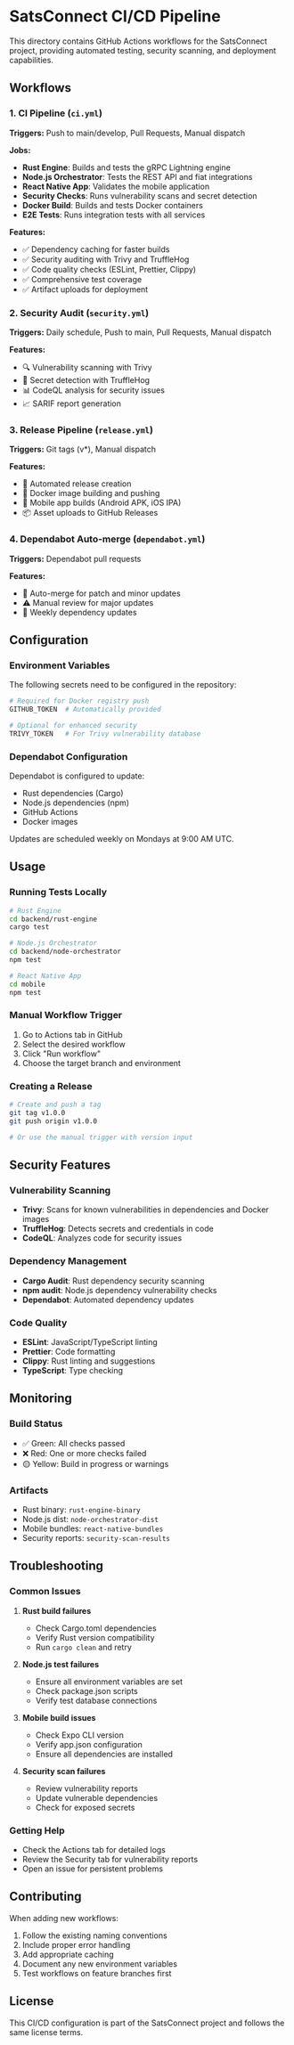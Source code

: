 # SatsConnect CI/CD Pipeline

This directory contains GitHub Actions workflows for the SatsConnect project, providing automated testing, security scanning, and deployment capabilities.

## Workflows

### 1. CI Pipeline (`ci.yml`)
**Triggers:** Push to main/develop, Pull Requests, Manual dispatch

**Jobs:**
- **Rust Engine**: Builds and tests the gRPC Lightning engine
- **Node.js Orchestrator**: Tests the REST API and fiat integrations
- **React Native App**: Validates the mobile application
- **Security Checks**: Runs vulnerability scans and secret detection
- **Docker Build**: Builds and tests Docker containers
- **E2E Tests**: Runs integration tests with all services

**Features:**
- ✅ Dependency caching for faster builds
- ✅ Security auditing with Trivy and TruffleHog
- ✅ Code quality checks (ESLint, Prettier, Clippy)
- ✅ Comprehensive test coverage
- ✅ Artifact uploads for deployment

### 2. Security Audit (`security.yml`)
**Triggers:** Daily schedule, Push to main, Pull Requests, Manual dispatch

**Features:**
- 🔍 Vulnerability scanning with Trivy
- 🔐 Secret detection with TruffleHog
- 📊 CodeQL analysis for security issues
- 📈 SARIF report generation

### 3. Release Pipeline (`release.yml`)
**Triggers:** Git tags (v*), Manual dispatch

**Features:**
- 🚀 Automated release creation
- 🐳 Docker image building and pushing
- 📱 Mobile app builds (Android APK, iOS IPA)
- 📦 Asset uploads to GitHub Releases

### 4. Dependabot Auto-merge (`dependabot.yml`)
**Triggers:** Dependabot pull requests

**Features:**
- 🔄 Auto-merge for patch and minor updates
- ⚠️ Manual review for major updates
- 📅 Weekly dependency updates

## Configuration

### Environment Variables
The following secrets need to be configured in the repository:

```bash
# Required for Docker registry push
GITHUB_TOKEN  # Automatically provided

# Optional for enhanced security
TRIVY_TOKEN   # For Trivy vulnerability database
```

### Dependabot Configuration
Dependabot is configured to update:
- Rust dependencies (Cargo)
- Node.js dependencies (npm)
- GitHub Actions
- Docker images

Updates are scheduled weekly on Mondays at 9:00 AM UTC.

## Usage

### Running Tests Locally
```bash
# Rust Engine
cd backend/rust-engine
cargo test

# Node.js Orchestrator
cd backend/node-orchestrator
npm test

# React Native App
cd mobile
npm test
```

### Manual Workflow Trigger
1. Go to Actions tab in GitHub
2. Select the desired workflow
3. Click "Run workflow"
4. Choose the target branch and environment

### Creating a Release
```bash
# Create and push a tag
git tag v1.0.0
git push origin v1.0.0

# Or use the manual trigger with version input
```

## Security Features

### Vulnerability Scanning
- **Trivy**: Scans for known vulnerabilities in dependencies and Docker images
- **TruffleHog**: Detects secrets and credentials in code
- **CodeQL**: Analyzes code for security issues

### Dependency Management
- **Cargo Audit**: Rust dependency security scanning
- **npm audit**: Node.js dependency vulnerability checks
- **Dependabot**: Automated dependency updates

### Code Quality
- **ESLint**: JavaScript/TypeScript linting
- **Prettier**: Code formatting
- **Clippy**: Rust linting and suggestions
- **TypeScript**: Type checking

## Monitoring

### Build Status
- ✅ Green: All checks passed
- ❌ Red: One or more checks failed
- 🟡 Yellow: Build in progress or warnings

### Artifacts
- Rust binary: `rust-engine-binary`
- Node.js dist: `node-orchestrator-dist`
- Mobile bundles: `react-native-bundles`
- Security reports: `security-scan-results`

## Troubleshooting

### Common Issues

1. **Rust build failures**
   - Check Cargo.toml dependencies
   - Verify Rust version compatibility
   - Run `cargo clean` and retry

2. **Node.js test failures**
   - Ensure all environment variables are set
   - Check package.json scripts
   - Verify test database connections

3. **Mobile build issues**
   - Check Expo CLI version
   - Verify app.json configuration
   - Ensure all dependencies are installed

4. **Security scan failures**
   - Review vulnerability reports
   - Update vulnerable dependencies
   - Check for exposed secrets

### Getting Help
- Check the Actions tab for detailed logs
- Review the Security tab for vulnerability reports
- Open an issue for persistent problems

## Contributing

When adding new workflows:
1. Follow the existing naming conventions
2. Include proper error handling
3. Add appropriate caching
4. Document any new environment variables
5. Test workflows on feature branches first

## License

This CI/CD configuration is part of the SatsConnect project and follows the same license terms.
